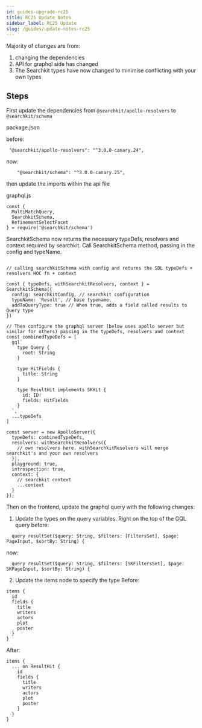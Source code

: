 ```yaml
---
id: guides-upgrade-rc25
title: RC25 Update Notes
sidebar_label: RC25 Update
slug: /guides/update-notes-rc25
---
```


Majority of changes are from:
1. changing the dependencies
2. API for graphql side has changed
3. The Searchkit types have now changed to minimise conflicting with your own types

## Steps

First update the dependencies from `@searchkit/apollo-resolvers` to `@searchkit/schema`

package.json

before:
```
 "@searchkit/apollo-resolvers": "^3.0.0-canary.24",
```

now:
```
    "@searchkit/schema": "^3.0.0-canary.25",
```

then update the imports within the api file

graphql.js

```
const {
  MultiMatchQuery,
  SearchkitSchema,
  RefinementSelectFacet
} = require('@searchkit/schema')
```

SearchkitSchema now returns the necessary typeDefs, resolvers and context required by searchkit. Call SearchkitSchema method, passing in the config and typeName.

```es6

// calling searchkitSchema with config and returns the SDL typeDefs + resolvers HOC fn + context

const { typeDefs, withSearchkitResolvers, context } = SearchkitSchema({
  config: searchkitConfig, // searchkit configuration
  typeName: 'Result', // base typename.
  addToQueryType: true // When true, adds a field called results to Query type
})

// Then configure the graphql server (below uses apollo server but similar for others) passing in the typeDefs, resolvers and context
const combinedTypeDefs = [
  gql`
    type Query {
      root: String
    }

    type HitFields {
      title: String
    }

    type ResultHit implements SKHit {
      id: ID!
      fields: HitFields
    }
  `,
  ...typeDefs
]

const server = new ApolloServer({
  typeDefs: combinedTypeDefs,
  resolvers: withSearchkitResolvers({
    // own resolvers here. withSearchkitResolvers will merge searchkit's and your own resolvers
  }),
  playground: true,
  introspection: true,
  context: {
    // searchkit context
    ...context
  }
});
```

Then on the frontend, update the graphql query with the following changes:

1. Update the types on the query variables. Right on the top of the GQL query
before:
```gql
  query resultSet($query: String, $filters: [FiltersSet], $page: PageInput, $sortBy: String) {
```

now:
```
  query resultSet($query: String, $filters: [SKFiltersSet], $page: SKPageInput, $sortBy: String) {
```

2. Update the items node to specify the type
Before:
```
items {
  id
  fields {
    title
    writers
    actors
    plot
    poster
  }
}
```

After:
```
items {
  ... on ResultHit {
    id
    fields {
      title
      writers
      actors
      plot
      poster
    }
  }
}
```